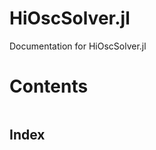 # HiOscSolver.jl

Documentation for HiOscSolver.jl

# Contents

```@contents
```

## Index

```@index
```
